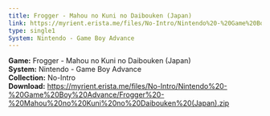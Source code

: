 ```yaml
---
title: Frogger - Mahou no Kuni no Daibouken (Japan)
link: https://myrient.erista.me/files/No-Intro/Nintendo%20-%20Game%20Boy%20Advance/Frogger%20-%20Mahou%20no%20Kuni%20no%20Daibouken%20(Japan).zip
type: single1
System: Nintendo - Game Boy Advance
---
```

<b>Game:</b> Frogger - Mahou no Kuni no Daibouken (Japan)<br>
<b>System:</b> Nintendo - Game Boy Advance<br>
<b>Collection:</b> No-Intro<br>
<b>Download:</b> https://myrient.erista.me/files/No-Intro/Nintendo%20-%20Game%20Boy%20Advance/Frogger%20-%20Mahou%20no%20Kuni%20no%20Daibouken%20(Japan).zip